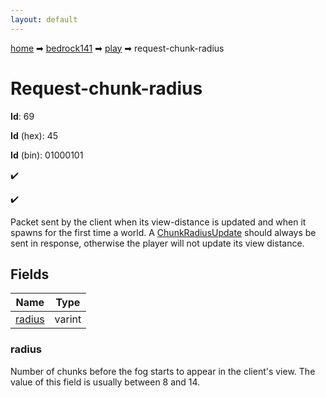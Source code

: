 ```yaml
---
layout: default
---
```


[home](/) ➡ [bedrock141](/protocol/bedrock141) ➡ [play](/protocol/bedrock141/play) ➡ request-chunk-radius

# Request-chunk-radius

**Id**: 69

**Id** (hex): 45

**Id** (bin): 01000101

✔️

✔️

Packet sent by the client when its view-distance is updated and when it spawns for the first time a world. A [ChunkRadiusUpdate](#play_chunk-radius_update) should always be sent in response, otherwise the player will not update its view distance.

## Fields

Name | Type
---|---
[radius](#radius) | varint

### radius

Number of chunks before the fog starts to appear in the client's view. The value of this field is usually between 8 and 14.

